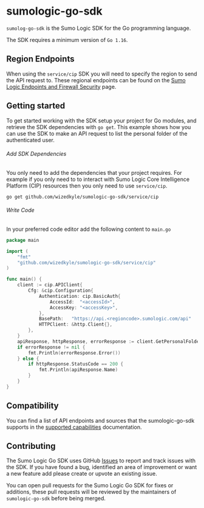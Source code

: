 # sumologic-go-sdk

`sumolog-go-sdk` is the Sumo Logic SDK for the Go programming language.

The SDK requires a minimum version of `Go 1.16`.

## Region Endpoints

When using the `service/cip` SDK you will need to specify the region to send the API request to. These regional endpoints can 
be found on the [Sumo Logic Endpoints and Firewall Security](https://help.sumologic.com/APIs/General-API-Information/Sumo-Logic-Endpoints-and-Firewall-Security) page.

## Getting started

To get started working with the SDK setup your project for Go modules, and retrieve the SDK dependencies
with `go get`. This example shows how you can use the SDK to make an API request to list the personal folder of the authenticated user.

###### Add SDK Dependencies

You only need to add the dependencies that your project requires. For example if you only need to to interact with Sumo Logic 
Core Intelligence Platform (CIP) resources then you only need to use `service/cip`.

```
go get github.com/wizedkyle/sumologic-go-sdk/service/cip
```

###### Write Code

In your preferred code editor add the following content to `main.go`

```go
package main

import (
	"fmt"
	"github.com/wizedkyle/sumologic-go-sdk/service/cip"
)

func main() {
	client := cip.APIClient{
		Cfg: &cip.Configuration{
			Authentication: cip.BasicAuth{
				AccessId:  "<accessId>",
				AccessKey: "<accessKey>",
			},
			BasePath:   "https://api.<regioncode>.sumologic.com/api"
			HTTPClient: &http.Client{},
		},
	}
	apiResponse, httpResponse, errorResponse := client.GetPersonalFolder()
	if errorResponse != nil {
		fmt.Println(errorResponse.Error())
	} else {
		if httpResponse.StatusCode == 200 {
			fmt.Println(apiResponse.Name)
        }
    }
}
```
## Compatibility

You can find a list of API endpoints and sources that the sumologic-go-sdk supports in the [supported capabilities](COMPATIBILITY.md) documentation.

## Contributing

The Sumo Logic Go SDK uses GitHub [Issues](https://github.com/wizedkyle/sumologic-go-sdk/issues) to report and track 
issues with the SDK. If you have found a bug, identified an area of improvement or want a new feature add please create or 
upvote an existing issue.

You can open pull requests for the Sumo Logic Go SDK for fixes or additions, these pull requests will be reviewed by the maintainers
of `sumologic-go-sdk` before being merged.
